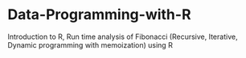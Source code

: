 # Data-Programming-with-R
Introduction to R, Run time analysis of Fibonacci (Recursive, Iterative, Dynamic programming with memoization) using R
